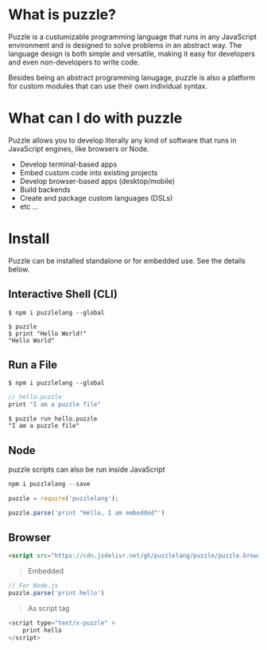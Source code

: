# What is puzzle?

Puzzle is a custumizable programming language that runs in any JavaScript environment and is designed to solve problems in an abstract way.
The language design is both simple and versatile, making it easy for developers and even non-developers to write code.

Besides being an abstract programming lanugage, puzzle is also a platform for custom modules that can use their own individual syntax.

# What can I do with puzzle

Puzzle allows you to develop literally any kind of software that runs in JavaScript engines, like browsers or Node.

* Develop terminal-based apps
* Embed custom code into existing projects
* Develop browser-based apps (desktop/mobile)
* Build backends
* Create and package custom languages (DSLs)
* etc ...

# Install

Puzzle can be installed standalone or for embedded use. See the details below.

## Interactive Shell (CLI)

```shell
$ npm i puzzlelang --global
```

```shell
$ puzzle
$ print "Hello World!"
"Hello World"
```

## Run a File

```shell
$ npm i puzzlelang --global
```

```javascript
// hello.puzzle
print "I am a puzzle file"
```


```shell
$ puzzle run hello.puzzle
"I am a puzzle file"
```


## Node

puzzle scripts can also be run inside JavaScript


```javascript
npm i puzzlelang --save
```

```javascript
puzzle = require('puzzlelang');

puzzle.parse('print "Hello, I am embedded"')
```


## Browser

```html
<script src="https://cdn.jsdelivr.net/gh/puzzlelang/puzzle/puzzle.browser.js">
```

> Embedded

```javascript
// For Node.js
puzzle.parse('print hello')
```

> As script tag

```javascript
<script type="text/x-puzzle" >
	print hello
</script>
```
